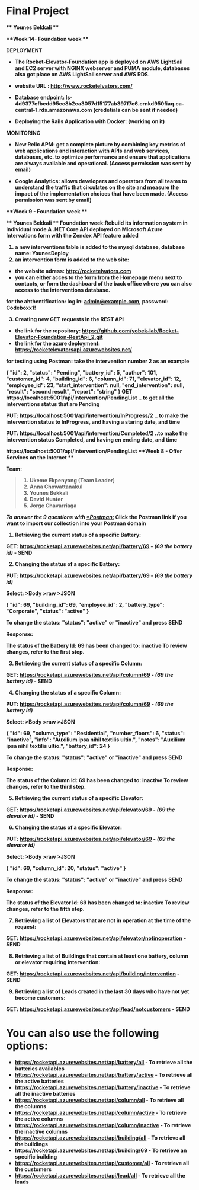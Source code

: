 # <b>Final Project<b>
** Younes Bekkali **

**Week 14- Foundation week ** 

DEPLOYMENT

- The Rocket-Elevator-Foundation app is deployed on AWS LightSail and EC2 server with NGINX webserver and PUMA module,  databases also got place on AWS LightSail server and AWS RDS. 

- website URL : http://www.rocketelvators.com/

- Database endpoint: ls-4d9377efbedd95cc8b2ca3057d15177ab397f7c6.crnkd950fiaq.ca-central-1.rds.amazonaws.com (credetials can be sent if needed)

- Deploying the Rails Application with Docker: (working on it)

MONITORING

- New Relic APM: get a complete picture by combining key metrics of web applications and interaction with APIs and web services, databases, etc. to optimize performance and ensure that applications are always available and operational.
(Access permission was sent by email)

- Google Analytics: allows developers and operators from all teams to understand the traffic that circulates on the site and measure the impact of the implementation choices that have been made.
 (Access permission was sent by email)
 
**Week 9 - Foundation week ** 

** Younes Bekkali **
<b>Foundation week:Rebuild its information system in Individual mode</b>
<b>A .NET Core API deployed on Microsoft Azure</b>
<b>Intervations form with the Zendex API feature added</b>
1) a new interventions table is added to the mysql database, database name: YounesDeploy
2) an intervention form is added to the web site:
 - the website adress: http://rocketelvators.com
 - you can either acces to the form from the Homepage menu next to contacts, or form the dashboard of the back office where   you can also access to the interventions database.
 
for the ahthentification:
log in: admin@example.com, password: Codeboxx1!

3) Creating new GET requests in the REST API
- the link for the repository: https://github.com/yobek-lab/Rocket-Elevator-Foundation-RestApi_2.git
- the link for the azure deployment: https://rocketelevatorsapi.azurewebsites.net/

for testing using Postman: take the intervention number 2 as an example

{
    "id": 2,
    "status": "Pending",
    "battery_id": 5,
    "author": 101,
    "customer_id": 4,
    "building_id": 6,
    "column_id": 71,
    "elevator_id": 12,
    "employee_id": 23,
    "start_intervention": null,
    "end_intervention": null,
    "result": "second result",
    "report": "string"
}
GET https://localhost:5001/api/intervention/PendingList .. to get all the interventions status that are Pending

PUT: https://localhost:5001/api/intervention/InProgress/2 .. to make the intervention status to InProgress, and having a staring date, and time

PUT: https://localhost:5001/api/intervention/Completed/2 ..to make the intervention status Completed, and having en ending date, and time



https://localhost:5001/api/intervention/PendingList
**Week 8 - Offer Services on the Internet ** 

**Team:** 

>1. Ukeme Ekpenyong (Team Leader)
>2. Anna Chowattanakul
>3. Younes Bekkali
>4. David Hunter
>5. Jorge Chavarriaga

*To answer the 9 questions with [*Postman:](https://www.getpostman.com/collections/a5cd3bfab68ca5d11069)*
Click the Postman link if you want to import our collection into your Postman domain

1. Retrieving the current status of a specific **Battery**:

**GET:** https://rocketapi.azurewebsites.net/api/battery/69 - *(69 the battery id)* - **SEND**

2. Changing the status of a specific **Battery**:

**PUT:** https://rocketapi.azurewebsites.net/api/battery/69 - *(69 the battery id)*

Select: >Body >raw >JSON

{
        "id": 69,
        "building_id": 69,
        "employee_id": 2,
        "battery_type": "Corporate",
        "status": "active"
}

To change the status: "status": "active" or "inactive"  and press **SEND**

Response:

**The status of the Battery Id: 69 has been changed to: inactive**
To review changes, refer to the first step.

3. Retrieving the current status of a specific **Column**:

**GET:** https://rocketapi.azurewebsites.net/api/column/69 - *(69 the battery id)* - **SEND**

4. Changing the status of a specific **Column**:

**PUT:** https://rocketapi.azurewebsites.net/api/column/69 - *(69 the battery id)*

Select: >Body >raw >JSON

{
        "id": 69,
        "column_type": "Residential",
        "number_floors": 6,
        "status": "inactive",
        "info": "Auxilium ipsa nihil textilis ultio.",
        "notes": "Auxilium ipsa nihil textilis ultio.",
        "battery_id": 24
}

To change the status: "status": "active" or "inactive"  and press **SEND**

Response:

**The status of the Column Id: 69 has been changed to: inactive**
To review changes, refer to the third step.

5. Retrieving the current status of a specific **Elevator**:

**GET:** https://rocketapi.azurewebsites.net/api/elevator/69 - *(69 the elevator id)* - **SEND**

6. Changing the status of a specific **Elevator**:

**PUT:** https://rocketapi.azurewebsites.net/api/elevator/69 - *(69 the elevator id)* 

Select: >Body >raw >JSON

{
    "id": 69,
    "column_id": 20,
    "status": "active"
}

To change the status: "status": "active" or "inactive"  and press **SEND**

Response:

**The status of the Elevator Id: 69 has been changed to: inactive**
To review changes, refer to the fifth step.

7. Retrieving a list of **Elevators** that are not in operation at the time of the request:

**GET:** https://rocketapi.azurewebsites.net/api/elevator/notinoperation - **SEND**

8. Retrieving a list of **Buildings** that contain at least one battery, column or elevator requiring intervention:

**GET:** https://rocketapi.azurewebsites.net/api/building/intervention - **SEND**

9. Retrieving a list of **Leads** created in the last 30 days who have not yet become customers:

**GET:** https://rocketapi.azurewebsites.net/api/lead/notcustomers - **SEND**

# <b>You can also use the following options:</b>
* https://rocketapi.azurewebsites.net/api/battery/all - To retrieve all the batteries availables
* https://rocketapi.azurewebsites.net/api/battery/active - To retrieve all the active batteries
* https://rocketapi.azurewebsites.net/api/battery/inactive - To retrieve all the inactive batteries 
* https://rocketapi.azurewebsites.net/api/column/all - To retrieve all the columns
* https://rocketapi.azurewebsites.net/api/column/active - To retrieve the active columns
* https://rocketapi.azurewebsites.net/api/column/inactive - To retrieve the inactive columns
* https://rocketapi.azurewebsites.net/api/building/all - To retrieve all the buildings
* https://rocketapi.azurewebsites.net/api/building/69 - To retrieve an specific building 
* https://rocketapi.azurewebsites.net/api/customer/all - To retrieve all the customers
* https://rocketapi.azurewebsites.net/api/lead/all - To retrieve all the leads
